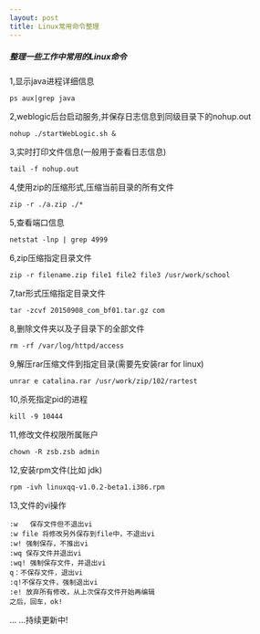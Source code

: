 ```yaml
---
layout: post
title: Linux常用命令整理
---
```


<h5>整理一些工作中常用的Linux命令</h5>

1,显示java进程详细信息

	ps aux|grep java

2,weblogic后台启动服务,并保存日志信息到同级目录下的nohup.out

	nohup ./startWebLogic.sh &

3,实时打印文件信息(一般用于查看日志信息)

	tail -f nohup.out

4,使用zip的压缩形式,压缩当前目录的所有文件

	zip -r ./a.zip ./*

5,查看端口信息

	netstat -lnp | grep 4999

6,zip压缩指定目录文件

	zip -r filename.zip file1 file2 file3 /usr/work/school 

7,tar形式压缩指定目录文件

	tar -zcvf 20150908_com_bf01.tar.gz com

8,删除文件夹以及子目录下的全部文件

	rm -rf /var/log/httpd/access

9,解压rar压缩文件到指定目录(需要先安装rar for linux)

	unrar e catalina.rar /usr/work/zip/102/rartest

10,杀死指定pid的进程

	kill -9 10444

11,修改文件权限所属账户

	chown -R zsb.zsb admin

12,安装rpm文件(比如 jdk)

	rpm -ivh linuxqq-v1.0.2-beta1.i386.rpm

13,文件的vi操作

	:w   保存文件但不退出vi 
	:w file 将修改另外保存到file中，不退出vi 
	:w! 强制保存，不推出vi
	:wq 保存文件并退出vi 
	:wq! 强制保存文件，并退出vi
	q：不保存文件，退出vi
	:q!不保存文件，强制退出vi 
	:e! 放弃所有修改，从上次保存文件开始再编辑
	之后，回车，ok!

... ...持续更新中!